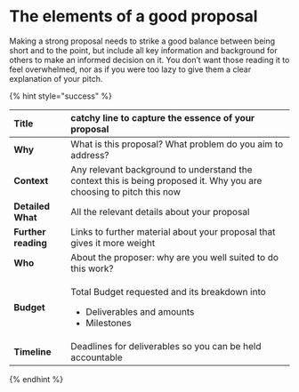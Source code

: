 # The elements of a good proposal

Making a strong proposal needs to strike a good balance between being short and to the point, but include all key information and background for others to make an informed decision on it. You don’t want those reading it to feel overwhelmed, nor as if you were too lazy to give them a clear explanation of your pitch.  

{% hint style="success" %}
<table>
  <thead>
    <tr>
      <th style="text-align:left">Title</th>
      <th style="text-align:left">catchy line to capture the essence of your proposal</th>
    </tr>
  </thead>
  <tbody>
    <tr>
      <td style="text-align:left"><b>Why</b>
      </td>
      <td style="text-align:left">What is this proposal? What problem do you aim to address?</td>
    </tr>
    <tr>
      <td style="text-align:left"><b>Context</b>
      </td>
      <td style="text-align:left">Any relevant background to understand the context this is being proposed
        it. Why you are choosing to pitch this now</td>
    </tr>
    <tr>
      <td style="text-align:left"><b>Detailed What</b>
      </td>
      <td style="text-align:left">All the relevant details about your proposal</td>
    </tr>
    <tr>
      <td style="text-align:left"><b>Further reading</b>
      </td>
      <td style="text-align:left">Links to further material about your proposal that gives it more weight</td>
    </tr>
    <tr>
      <td style="text-align:left"><b>Who</b>
      </td>
      <td style="text-align:left">About the proposer: why are you well suited to do this work?</td>
    </tr>
    <tr>
      <td style="text-align:left"><b>Budget</b>
      </td>
      <td style="text-align:left">
        <p>Total Budget requested and its breakdown into</p>
        <ul>
          <li>Deliverables and amounts</li>
          <li>Milestones</li>
        </ul>
      </td>
    </tr>
    <tr>
      <td style="text-align:left"><b>Timeline</b>
      </td>
      <td style="text-align:left">Deadlines for deliverables so you can be held accountable</td>
    </tr>
  </tbody>
</table>
{% endhint %}



